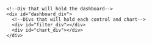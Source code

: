     <!--Div that will hold the dashboard-->
    <div id="dashboard_div">
      <!--Divs that will hold each control and chart-->
      <div id="filter_div"></div>
      <div id="chart_div"></div>
    </div>
